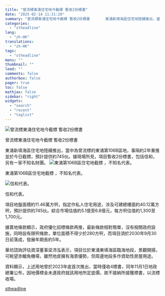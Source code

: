 ```yaml
---
title: "曾流標東涌住宅地今截標 暫收2份標書"
date: "2025-02-14 11:31:20"
summary: "曾流標東涌住宅地今截標 暫收2份標書       東涌新填海區住宅地陸續推出，當中為曾流標的..."
categories:
  - "stheadline"
lang:
  - "zh-HK"
translations:
  - "zh-HK"
tags:
  - "stheadline"
menu: ""
thumbnail: ""
lead: ""
comments: false
authorbox: false
pager: true
toc: false
mathjax: false
sidebar: "right"
widgets:
  - "search"
  - "recent"
  - "taglist"
---
```


![曾流標東涌住宅地今截標 暫收2份標書](https://image.stheadline.com/f/680p0/0x0/100/none/2edf7c6142210fef1e4f9316460a1734/stheadline/inewsmedia/20250214/_2025021411232364645.jpg)

曾流標東涌住宅地今截標 暫收2份標書




東涌新填海區住宅地陸續推出，當中為曾流標的東涌第106B區地，事隔約2年重推並於今日截標，預計提供約745伙。據現場所見，項目暫收2份標書，包括信和，另有一家不知名財團。
 ![東涌第106B區住宅地截標 ，不知名代表。](https://image.hkhl.hk/f/1024p0/0x0/100/none/896fdf4292fcda6333d0b8ff9cea9060/2025-02/WhatsApp_Image_2025-02-14_at_11_19_00_AM.jpeg)


東涌第106B區住宅地截標 ，不知名代表。



 ![信和代表。](https://image.hkhl.hk/f/1024p0/0x0/100/none/74efb13d560d8ec4d5327b19f32b748c/2025-02/WhatsApp_Image_2025-02-14_at_11_19_12_AM.jpeg)


信和代表。




項目地盤面積約11.46萬方呎，指定作私人住宅用途，涉及可建總樓面約40.12萬方呎，預計提供約745伙。綜合市場估值約5.1億至6.8億元，每方呎估值約1,300至1,700元。

據賣地條款顯示，政府優化招標條款再推，最新條款相對簡單，沒有相關政府設施，同時設有限呎條款，單位面積不得少於280方呎，而項目須於2030年9月30日前落成，發展年期長約5年。

華坊諮詢評估資深董事梁沛泓表示，項目位於東涌東填海區臨海地段，景觀開揚，可眺望赤鱲角機場，雖然地皮擁有海景優勢，但周邊地段多作資助性房屋用途。

資料顯示，上述用地曾於2023年底首次推出，當時僅收4標書，同年11月1日地政總署公布，因地價標金未達政府就該用地所定底價，故不接納所接獲標書，以流標收場。

[stheadline](https://std.stheadline.com/realtime/article/2052726/即時-地產-曾流標東涌住宅地今截標-暫收2份標書)
